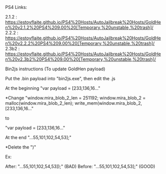PS4 Links:

2.1.2 : https://estoyflaite.github.io/PS4%20Hosts/AutoJailbreak%20Hosts/GoldHen%20v2.1.2%20PS4%209.00%20[Temporary,%20unstable,%20trash]/
2.2.2 : https://estoyflaite.github.io/PS4%20Hosts/AutoJailbreak%20Hosts/GoldHen%20v2.2.2%20PS4%209.00%20[Temporary,%20unstable,%20trash]/
2.3b2 : https://estoyflaite.github.io/PS4%20Hosts/AutoJailbreak%20Hosts/GoldHen%20v2.3b2%20PS4%209.00%20[Temporary,%20unstable,%20trash]/



Bin2js instructions (To update GoldHen payload)

Put the .bin payload into "bin2js.exe", then edit the .js





At the beginning "var payload = [233,136,16..."

*Change "window.mira_blob_2_len = 251192;
window.mira_blob_2 = malloc(window.mira_blob_2_len);
write_mem(window.mira_blob_2, [233,136,16..."

to

"var payload = [233,136,16..." 





At the end "...55,101,102,54,53];"

*Delete the ")"

Ex:

After: "...55,101,102,54,53]);" (BAD)
Before: "...55,101,102,54,53];" (GOOD)
